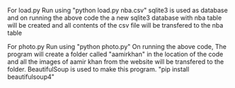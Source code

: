 For load.py
 Run using "python load.py nba.csv"
 sqlite3 is used as database and on running the above code the a new sqlite3 database with nba table will be created and all contents of the csv file will be transfered        to the nba table
 
 
 For photo.py
  Run using "python photo.py"
  On running the above code, The program will create a folder called "aamirkhan" in the location of the code and all the images of aamir khan from the website will be transfered to the folder. BeautifulSoup is used to make this program.
  "pip install beautifulsoup4"
